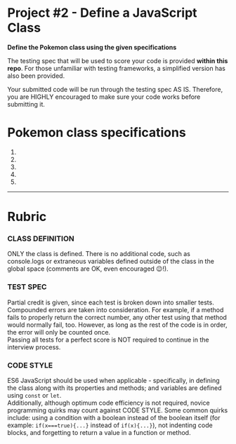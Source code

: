 # Project #2 - Define a JavaScript Class
**Define the Pokemon class using the given specifications**

The testing spec that will be used to score your code is provided **within this repo**.
For those unfamiliar with testing frameworks, a simplified version has also been provided.

Your submitted code will be run through the testing spec AS IS. Therefore, you are HIGHLY encouraged to make sure your code works before submitting it.

# Pokemon class specifications
1. 
2. 
3. 
4. 
5. 

---
# Rubric
### CLASS DEFINITION
ONLY the class is defined. There is no additional code, such as console.logs or extraneous variables defined outside of the class in the global space (comments are OK, even encouraged 😉!).
### TEST SPEC
Partial credit is given, since each test is broken down into smaller tests.  
Compounded errors are taken into consideration. For example, if a method fails to properly return the correct number, any other test using that method would normally fail, too. However, as long as the rest of the code is in order, the error will only be counted once.  
Passing all tests for a perfect score is NOT required to continue in the interview process.  
### CODE STYLE
ES6 JavaScript should be used when applicable - specifically, in defining the class along with its properties and methods; and variables are defined using `const` or `let`.  
Additionally, although optimum code efficiency is not required, novice programming quirks may count against CODE STYLE. Some common quirks include: using a condition with a boolean instead of the boolean itself (for example: ```if(x===true){...}``` instead of ```if(x){...}```), not indenting code blocks, and forgetting to return a value in a function or method.
